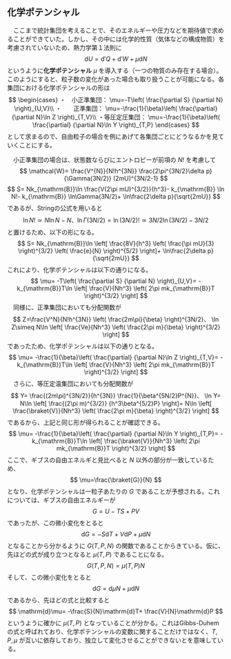 
## 化学ポテンシャル

　ここまで統計集団を考えることで、そのエネルギーや圧力などを期待値で求めることができていた。しかし、その中には化学的性質（気体などの構成物質）を考慮されていないため、熱力学第１法則に
$$
    \mathrm{d}U=
    \mathrm{d}'Q+\mathrm{d}'W+
    \mu\mathrm{d}N
$$
というように**化学ポテンシャル** $\mu$ を導入する（一つの物質のみ存在する場合）。このようにすると、粒子数の変化があった場合も取り扱うことが可能になる。各集団における化学ポテンシャルの形は
$$
    \begin{cases} 
        ・　小正準集団：
        \mu=-T\left(
            \frac{\partial S}
            {\partial N}
        \right)_{U,V}\\
        ・　　正準集団：
        \mu=-\frac{1}{\beta}\left(
            \frac{\partial}
            {\partial N}\ln Z
        \right)_{T,V}\\
        ・等圧定圧集団：
         \mu=-\frac{1}{\beta}\left(
            \frac{\partial}
            {\partial N}\ln Y
        \right)_{T,P}
    \end{cases}
$$
として求まるので、自由粒子の場合を例にあげて各集団ごとにどうなるかを見ていくことにする。

　小正準集団の場合は、状態数ならびにエントロピーが前項の $N!$ を考慮して
$$
    \mathcal{W}=
    \frac{V^{N}}{N!h^{3N}}
    \frac{2\pi^{3N/2}\delta p}
    {\Gamma(3N/2)}
    (2mU)^{3N/2-1}
$$
$$
    S=
    Nk_{\mathrm{B}}\ln
    \frac{V(2\pi mU)^{3/2}}{h^3}-
    k_{\mathrm{B}}
    \ln N!-
    k_{\mathrm{B}}
    \ln\Gamma(3N/2)+
    \ln\frac{2\delta p}{\sqrt{2mU}}
$$
であるが、Stringの公式を用いると
$$
    \ln N!\simeq N\ln N-N、
    \ln\Gamma(3N/2)=\ln (3N/2)!\simeq 
    3N/2\ln(3N/2)-3N/2
$$
と置けるため、以下の形になる。
$$
    S=
    Nk_{\mathrm{B}}\ln
    \left[
    \frac{8V}{h^3}
    \left(
        \frac{\pi mU}{3}
    \right)^{3/2}
    \left(
        \frac{e}{N}
    \right)^{5/2}
    \right]+
    \ln\frac{2\delta p}{\sqrt{2mU}}
$$
これにより、化学ポテンシャルは以下の通りになる。
$$
    \mu=
    -T\left(
        \frac{\partial S}
        {\partial N}
    \right)_{U,V}=
    -k_{\mathrm{B}}T\ln
    \left[
    \frac{V}{Nh^3}
    \left(
        2\pi mk_{\mathrm{B}}T
    \right)^{3/2}
    \right]
$$
　同様に、正準集団においても分配関数が
$$
    Z=\frac{V^N}{N!h^{3N}}
    \left(
        \frac{2m\pi}{\beta}
    \right)^{3N/2}、
    \ln Z\simeq
    N\ln
    \left[
    \frac{Ve}{Nh^3}
    \left(
        \frac{2\pi m}{\beta}
    \right)^{3/2}
    \right]
$$
であったため、化学ポテンシャルは以下の通りとなる。
$$
    \mu=
    -\frac{1}{\beta}\left(
        \frac{\partial}
        {\partial N}\ln Z
    \right)_{T,V}=
    -k_{\mathrm{B}}T\ln
    \left[
    \frac{V}{Nh^3}
    \left(
        2\pi mk_{\mathrm{B}}T
    \right)^{3/2}
    \right]
$$
　さらに、等圧定温集団においても分配関数が
$$
    Y=
    \frac{(2m\pi)^{3N/2}}{h^{3N}}
    \frac{1}{\beta^{5N/2}P^{N}}、
    \ln Y=
    N\ln
    \left[
        \frac{(2\pi m)^{3/2}}
        {h^3\beta^{5/2}P}
    \right]=
    N\ln
    \left[
        \frac{\braket{V}}{Nh^3}
        \left(
            \frac{2\pi m}{\beta}
        \right)^{3/2}
    \right]
$$
であるから、上記と同じ形が得られることが確認できる。
$$
    \mu=
    -\frac{1}{\beta}\left(
        \frac{\partial}
        {\partial N}\ln Y
    \right)_{T,P}=
    -k_{\mathrm{B}}T\ln
    \left[
    \frac{\braket{V}}{Nh^3}
    \left(
        2\pi mk_{\mathrm{B}}T
    \right)^{3/2}
    \right]
$$
ここで、ギブスの自由エネルギと見比べると $N$ 以外の部分が一致しているため、
$$
    \mu=\frac{\braket{G}}{N}
$$
となり、化学ポテンシャルは一粒子あたりの $G$ であることが予想される。これについては、ギブスの自由エネルギーが
$$
    G=U-TS+PV
$$
であったが、この微小変化をとると
$$
    \mathrm{d}G=
    -S\mathrm{d}T+V\mathrm{d}P+
    \mu\mathrm{d}N
$$
となることから分かるように $G(T,P,N)$ の関数であることからきている。仮に、先ほどの式が成り立つとなると $\mu(T,P)$ であることになる。
$$
    G(T,P,N)=\mu(T,P)N
$$
そして、この微小変化をとると
$$
    \mathrm{d}G=
    \mathrm{d}\mu N+
    \mu\mathrm{d}N
$$
であるから、先ほどの式と比較すると
$$
    \mathrm{d}\mu=
    -\frac{S}{N}\mathrm{d}T+
    \frac{V}{N}\mathrm{d}P
$$
というように確かに $\mu(T,P)$ となっていることが分かる。これはGibbs-Duhemの式と呼ばれており、化学ポテンシャルの変数に関することだけではなく、$T,P,\mu$ が互いに依存しており、独立して変化させることができないとを意味している。